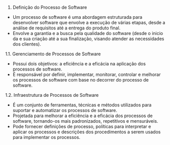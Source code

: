1. Definição do Processo de Software 

  - Um processo de software é uma abordagem estruturada para desenvolver software que envolve a execução de várias etapas, 
   desde a análise de requisitos até a entrega do produto final.
  - Envolve a garantia e a busca pela qualidade do software (desde o inicio da e sua criação até a sua finalização,
   visando atender as necessidades dos clientes).
 
  1.1. Gerenciamento de Processos de Software 
  
  - Possui dois objetivos: a eficiência e a eficácia na aplicação dos processos de software.
  - É responsável por definir, implementar, monitorar, controlar e melhorar os processos de 
   software com base no decorrer do processo de software.
 
 
  1.2. Infraestrutura de Processos de Software 
  
  - É um conjunto de ferramentas, técnicas e métodos utilizados para suportar e automatizar os processos de software.
  - Projetada para melhorar a eficiência e a eficácia dos processos de software, tornando-os mais padronizados, repetitivos e mensuráveis.
  - Pode fornecer definições de processo, políticas para interpretar e aplicar os processos e descrições 
   dos procedimentos a serem usados para implementar os processos.          
